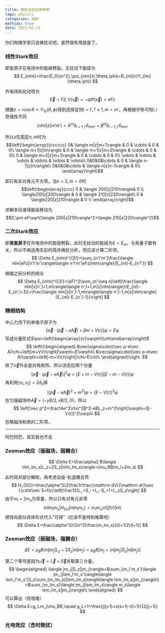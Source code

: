 ```yaml
---
title: 微扰论的应用举例
tags: physics
categories: AQM
mathjax: true
date: 2021-01-12
---
```


你们物理学家只会微扰论吧。虽然很有用就是了。

<!--more-->

### 线性Stark效应

即氢原子在电场中的能级劈裂。无扰动下能级为
$$
E_{nlm}=\frac{E_0}{n^2},\psi_{nlm}(r,\theta,\phi)=R_{nl}(r)Y_{lm}(\theta,\phi)
$$

外电场和扰动项为
$$
\vec E=F\hat z,V(\vec x)=-q\Phi(\vec x)=eFz
$$

根据$z=r\cos\theta\propto Y_{10}(\theta,\phi)$得到选择定则$l=l',l'\pm1,m=m'$。再根据宇称可知$l,l$奇偶性不同
$$
\langle nlm|z|nl'm'\rangle=A^{nl}\delta_{l+1,l'}\delta_{mm'}+B^{nl}\delta_{l-1,l'}\delta_{mm'}
$$

所以$z$在固定$n,m$时为
$$\left(\begin{array}{cccccc}
0& \langle m|z|m+1\rangle & 0 & \cdots & 0 & 0\\
\langle m+1|z|m\rangle & 0 & \langle m+1|z|m+2\rangle & \cdots & 0 & 0\\
0 & \langle m+2|z|m+1\rangle & 0 & \cdots & 0 & 0\\
\vdots & \vdots & \vdots & \ddots & \vdots  & \vdots\\
0&0&0&\cdots & 0 & \langle n-1|z|n\rangle\\
0&0&0&\cdots & \langle n|z|n-1\rangle & 0\\
\end{array}\right)$$

即只有非对角元不为零。当$n=2,m=0$时
$$\left(\begin{array}{ccc}
0 & \langle 200|z|210\rangle& 0 \\
\langle210|z|200\rangle & 0 & \langle 210|z|220\rangle\\
0 & \langle220|z|210\rangle & 0 \\
\end{array}\right)$$

求解本征值得能级移动为
$$0,\pm eF\sqrt{\langle 200|z|210\rangle^2+\langle 210|z|220\rangle^2}$$

### 二次Stark效应

即**类氢原子**在外电场中的能级劈裂，此时无扰动的能级为$E=E_{nl}$，与角量子数有关，所以不再适用先前的简并微扰分析，而应该计算二阶项。
$$
\Delta E_{nlm}^{(2)}=\sum_{n'l'm'}\frac{\langle nlm|eFz|n'l'm'\rangle\langle n'l'm'|eFz|nlm\rangle}{E_{nl}-E_{n'l'}}
$$

根据之前分析的结论
$$
\Delta E_{nlm}^{(2)}=(eF)^2\sum_{n'\neq n}\left[\frac{\langle nlm|z|n',l+1,m\rangle\langle n',l+1,m|z|nlm\rangle}{E_{nl}-E_{n',l+1}}+\frac{\langle nlm|z|n',l-1,m\rangle\langle n',l-1,m|z|nlm\rangle}{E_{nl}-E_{n',l-1}}\right]
$$

### 精细结构

中心力场下的单电子原子为
$$
\left[\vec\alpha\cdot(\vec p-e\vec A)+\beta m+V(r)\right]\psi=E\psi
$$
写成分量形式$\psi=\left(\begin{array}{c}\varphi\\\chi\end{array}\right)$
$$
\left\{\begin{aligned}
&\vec\sigma\cdot(\vec p-e\vec A)\chi+\left[m+V(r)\right]\varphi=E\varphi\\
&\vec\sigma\cdot(\vec p-e\vec A)\varphi+\left[-m+V(r)\right]\chi=E\chi\\
\end{aligned}\right.
$$
除了$\vec\sigma$外全是对角矩阵，所以消去后两个分量
$$
\left[\vec\sigma\cdot(\vec p-e\vec A)\right]^2\varphi=[E+m-V(r)][E-m-V(r)]\varphi
$$
再利用$\{\sigma_i,\sigma_j\}=2\delta_{ij}$得
$$
\left[(\vec p-e\vec A)^2+m^2\right]\varphi=(E-V(r))^2\varphi
$$
在匀强磁场中$\vec A=(-yB/2,xB/2,0)$，所以
$$
\left[\vec p^2+\frac14e^2\rho^2B^2-eBL_z+m^2\right]\varphi=(E-V(r))^2\varphi
$$
忽略磁场和势的二阶项，

---

阿巴阿巴，其实我也不会

### Zeeman效应（强磁场，弱耦合）

$$
\Delta E=\frac\alpha2 B\langle nlm_lm_s|L_z+2S_z|nlm_lm_s\rangle=\mu_BB(m_l+2m_s)
$$

此时简并部分解除。再考虑自旋-轨道耦合项
$$
H_{SO}=\frac{\alpha^2}2\frac1r\frac{\mathrm dV}{\mathrm dr}\vec L\cdot\vec S=f(r)\left[\frac12(L_+S_-+L_-S_+)+L_zS_z\right]
$$
由于$m_l+2m_s$为常量，所以只有对角元非零
$$
\langle nlm_lm_s|H_{SO}|nlm_lm_s\rangle=m_lm_s\langle nl|f(r)|nl\rangle
$$
把径向部分具体形式代入“可得”（应该不是特别难算吧）
$$
\Delta E=\frac{\alpha^3}{2n^3}\frac{m_lm_s}{l(l+1/2)(l+1)}
$$

### Zeeman效应（弱磁场，强耦合）

$$
\Delta E=\mu_BB\langle nljm_j|L_z+2S_z|nljm_j\rangle=\mu_BB\left[m_j+\langle nljm_j|S_z|nljm_j\rangle\right]
$$

第二个等号是因为$\vec J=\vec L+\vec S$并取第三分量。
$$
\begin{aligned}
\langle jm_j|S_z|jm_j\rangle=&\sum_{m_l'm_s'}\langle jm_j|lsm_l'm_s'\rangle\langle lsm_l'm_s'|S_z\sum_{m_lm_s}|lsm_lm_s\rangle\langle lsm_lm_s|jm_j\rangle\\
=&\sum_{m_lm_s}\langle jm_j|lsm_lm_s\rangle m_s\langle lsm_lm_s|jm_j\rangle\\
\end{aligned}
$$
可以算出（但很难）
$$
\Delta E=g_Lm_j\mu_BB,\quad g_L=1+\frac{j(j+1)+s(s+1)-l(l+1)}{2j(j+1)}
$$


### 光电效应（含时微扰）
